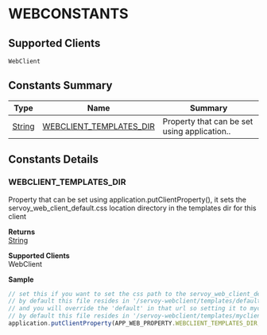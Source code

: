 #  WEBCONSTANTS

## **Supported Clients**

    WebClient

## Constants Summary

| Type                                                  | Name                                          | Summary                                                          |
| ----------------------------------------------------- | --------------------------------------------- | ---------------------------------------------------------------- |
| [String](../JSLib/String.md) | [WEBCLIENT_TEMPLATES_DIR](WEBCONSTANTS.md#WEBCLIENT_TEMPLATES_DIR)                   | Property that can be set using application..                                    |

## Constants Details

### WEBCLIENT_TEMPLATES_DIR

Property that can be set using application.putClientProperty(), it sets the servoy_web_client_default.css location directory in the templates dir for this client

**Returns**\
[String](../JSLib/String.md) 

**Supported Clients**\
WebClient

**Sample**

```javascript
// set this if you want to set the css path to the servoy_web_client_default.css file that you can specify per client
// by default this file resides in '/servoy-webclient/templates/default/servoy_web_client_default.css'
// and you will override the 'default' in that url so setting it to myclient1 will result in:
// by default this file resides in '/servoy-webclient/templates/myclient1/servoy_web_client_default.css'
application.putClientProperty(APP_WEB_PROPERTY.WEBCLIENT_TEMPLATES_DIR, 'myclient1');
```

